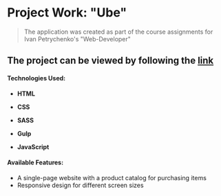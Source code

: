 # Project Work: "Ube"

>The application was created as part of the course assignments for Ivan Petrychenko's "Web-Developer"

## The project can be viewed by following the [link](https://www.khudorenko.com/ube.png)

#### **Technologies Used:**

-  **HTML**

-  **CSS**

-  **SASS**

-  **Gulp**

-  **JavaScript**

#### **Available Features:**
-   A single-page website with a product catalog for purchasing items
-   Responsive design for different screen sizes
